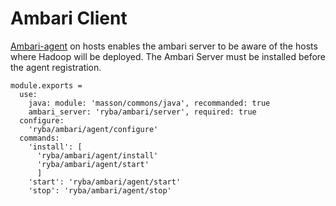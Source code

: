 # Ambari Client

[Ambari-agent][Ambari-agent-install] on hosts enables the ambari server to be
aware of the  hosts where Hadoop will be deployed. The Ambari Server must be 
installed before the agent registration.


    module.exports =
      use:
        java: module: 'masson/commons/java', recommanded: true
        ambari_server: 'ryba/ambari/server', required: true
      configure:
        'ryba/ambari/agent/configure'
      commands:
        'install': [
          'ryba/ambari/agent/install'
          'ryba/ambari/agent/start'
          ]
        'start': 'ryba/ambari/agent/start'
        'stop': 'ryba/ambari/agent/stop'

[Ambari-agent-install]: https://cwiki.apache.org/confluence/display/AMBARI/Installing+ambari-agent+on+target+hosts
